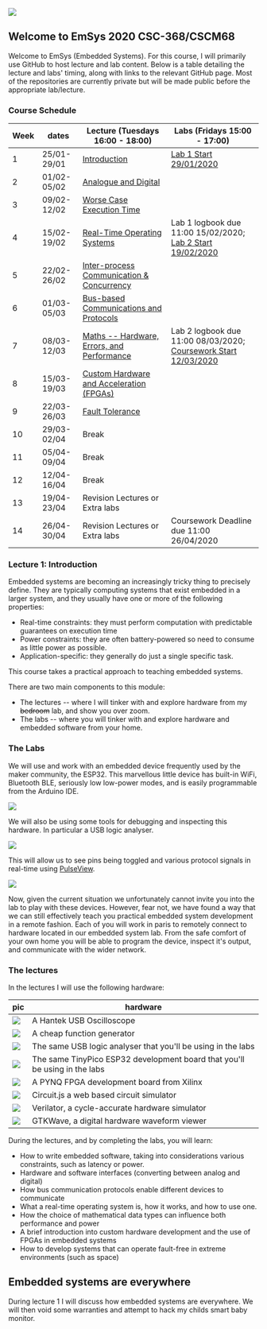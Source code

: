 ![](imgs/EmSysLogo.svg)
## Welcome to EmSys 2020 CSC-368/CSCM68
Welcome to EmSys (Embedded Systems). 
For this course, I will primarily use GitHub to host lecture and lab content. Below is a table detailing the lecture and labs' timing, along with links to the relevant GitHub page. Most of the repositories are currently private but will be made public before the appropriate lab/lecture. 

### Course Schedule
| Week  | dates       | Lecture (Tuesdays 16:00 - 18:00)                                                          | Labs (Fridays 15:00 - 17:00)                                                                                     | 
|-------|-------------|-------------------------------------------------------------------------------------------|------------------------------------------------------------------------------------------------------------------|
| 1     | 25/01-29/01 | [Introduction](https://github.com/STFleming/EmSys_Lecture1)                               | [Lab 1 Start 29/01/2020](https://github.com/STFleming/EmSys_Lab1)                                                |
| 2     | 01/02-05/02 | [Analogue and Digital](https://github.com/STFleming/EmSys_Lecture2)                       |                                                                                                                  |
| 3     | 09/02-12/02 | [Worse Case Execution Time](https://github.com/STFleming/EmSys_Lecture3)                  |                                                                                                                  |
| 4     | 15/02-19/02 | [Real-Time Operating Systems](https://github.com/STFleming/EmSys_Lecture4)                | Lab 1 logbook due 11:00 15/02/2020; [Lab 2 Start 19/02/2020](https://github.com/STFleming/EmSys_Lab2)            |
| 5     | 22/02-26/02 | [Inter-process Communication & Concurrency](https://github.com/STFleming/EmSys_Lecture5)  |                                                                                                                  |
| 6     | 01/03-05/03 | [Bus-based Communications and Protocols](https://github.com/STFleming/EmSys_Lecture6)     |                                                                                                                  |
| 7     | 08/03-12/03 | [Maths -- Hardware, Errors, and Performance](https://github.com/STFleming/EmSys_Lecture7) | Lab 2 logbook due 11:00 08/03/2020; [Coursework Start 12/03/2020](https://github.com/STFleming/EmSys_Coursework) |
| 8     | 15/03-19/03 | [Custom Hardware and Acceleration (FPGAs)](https://github.com/STFleming/EmSys_Lecture8)   |                                                                                                                  |
| 9     | 22/03-26/03 | [Fault Tolerance](https://github.com/STFleming/EmSys_Lecture9)                            |                                                                                                                  |
| 10    | 29/03-02/04 | Break                                                                                     |                                                                                                                  |
| 11    | 05/04-09/04 | Break                                                                                     |                                                                                                                  |
| 12    | 12/04-16/04 | Break                                                                                     |                                                                                                                  |
| 13    | 19/04-23/04 | Revision Lectures or Extra labs                                                           |                                                                                                                  |
| 14    | 26/04-30/04 | Revision Lectures or Extra labs                                                           | Coursework Deadline due 11:00 26/04/2020                                                                         |

### Lecture 1: Introduction 
Embedded systems are becoming an increasingly tricky thing to precisely define. 
They are typically computing systems that exist embedded in a larger system, and 
they usually have one or more of the following properties:

* Real-time constraints: they must perform computation with predictable guarantees on execution time
* Power constraints: they are often battery-powered so need to consume as little power as possible.
* Application-specific: they generally do just a single specific task.

This course takes a practical approach to teaching embedded systems. 

There are two main components to this module: 
* The lectures -- where I will tinker with and explore hardware from my ~~bedroom~~ lab, and show you over zoom.
* The labs -- where you will tinker with and explore hardware and embedded software from your home.

### The Labs
We will use and work with an embedded device frequently used by the maker community, the ESP32. 
This marvellous little device has built-in WiFi, Bluetooth BLE, seriously low low-power modes, 
and is easily programmable from the Arduino IDE. 

![](imgs/tinypico-specs-v2.jpg)

We will also be using some tools for debugging and inspecting this hardware. 
In particular a USB logic analyser.

![](imgs/logic_analyser.jpg)

This will allow us to see pins being toggled and various protocol signals in real-time using [PulseView](https://sigrok.org/wiki/PulseView).

![](imgs/pulseview.jpg)

Now, given the current situation we unfortunately cannot invite you into the lab to play with these devices.
However, fear not, we have found a way that we can still effectively teach you practical embedded system development in a remote fashion.
Each of you will work in paris to remotely connect to hardware located in our embedded system lab.
From the safe comfort of your own home you will be able to program the device, inspect it's output,
and communicate with the wider network.

### The lectures

In the lectures I will use the following hardware:

| __pic__                            | __hardware__ |
|------------------------------------|--------------|
| ![](imgs/hantek.jpg)               | A Hantek USB Oscilloscope             |
| ![](imgs/fg_small.jpg)             | A cheap function generator            |
| ![](imgs/la_small.jpg)             | The same USB logic analyser that you'll be using in the labs             |
| ![](imgs/tp_small.jpg)             | The same TinyPico ESP32 development board that you'll be using in the labs             |
| ![](imgs/pynq_small.jpg)           | A PYNQ FPGA development board from Xilinx  |
| ![](imgs/circuitjs_small.gif)            | Circuit.js a web based circuit simulator   |
| ![](imgs/verilator_small.jpg)      | Verilator, a cycle-accurate hardware simulator |
| ![](imgs/gtkwave_small.gif)        | GTKWave, a digital hardware waveform viewer |

During the lectures, and by completing the labs, you will learn:

* How to write embedded software, taking into considerations various constraints, such as latency or power. 
* Hardware and software interfaces (converting between analog and digital)
* How bus communication protocols enable different devices to communicate
* What a real-time operating system is, how it works, and how to use one.
* How the choice of mathematical data types can influence both performance and power
* A brief introduction into custom hardware development and the use of FPGAs in embedded systems
* How to develop systems that can operate fault-free in extreme environments (such as space)

## Embedded systems are everywhere
During lecture 1 I will discuss how embedded systems are everywhere. 
We will then void some warranties and attempt to hack my childs smart baby monitor.

